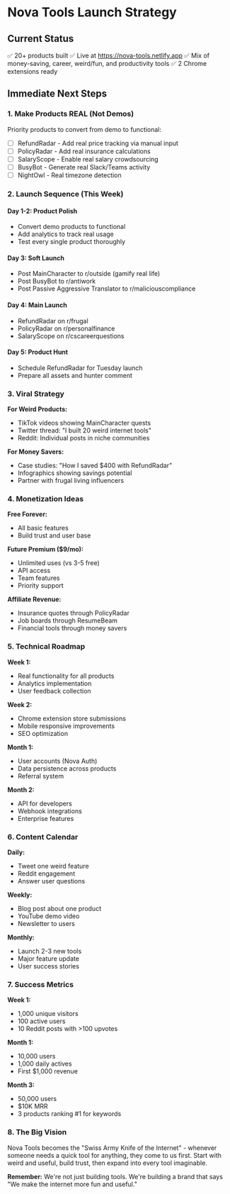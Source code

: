 # Nova Tools Launch Strategy

## Current Status
✅ 20+ products built
✅ Live at https://nova-tools.netlify.app
✅ Mix of money-saving, career, weird/fun, and productivity tools
✅ 2 Chrome extensions ready

## Immediate Next Steps

### 1. Make Products REAL (Not Demos)
Priority products to convert from demo to functional:
- [ ] RefundRadar - Add real price tracking via manual input
- [ ] PolicyRadar - Add real insurance calculations
- [ ] SalaryScope - Enable real salary crowdsourcing
- [ ] BusyBot - Generate real Slack/Teams activity
- [ ] NightOwl - Real timezone detection

### 2. Launch Sequence (This Week)

#### Day 1-2: Product Polish
- Convert demo products to functional
- Add analytics to track real usage
- Test every single product thoroughly

#### Day 3: Soft Launch
- Post MainCharacter to r/outside (gamify real life)
- Post BusyBot to r/antiwork 
- Post Passive Aggressive Translator to r/maliciouscompliance

#### Day 4: Main Launch
- RefundRadar on r/frugal
- PolicyRadar on r/personalfinance
- SalaryScope on r/cscareerquestions

#### Day 5: Product Hunt
- Schedule RefundRadar for Tuesday launch
- Prepare all assets and hunter comment

### 3. Viral Strategy

**For Weird Products:**
- TikTok videos showing MainCharacter quests
- Twitter thread: "I built 20 weird internet tools"
- Reddit: Individual posts in niche communities

**For Money Savers:**
- Case studies: "How I saved $400 with RefundRadar"
- Infographics showing savings potential
- Partner with frugal living influencers

### 4. Monetization Ideas

**Free Forever:**
- All basic features
- Build trust and user base

**Future Premium ($9/mo):**
- Unlimited uses (vs 3-5 free)
- API access
- Team features
- Priority support

**Affiliate Revenue:**
- Insurance quotes through PolicyRadar
- Job boards through ResumeBeam
- Financial tools through money savers

### 5. Technical Roadmap

**Week 1:**
- Real functionality for all products
- Analytics implementation
- User feedback collection

**Week 2:**
- Chrome extension store submissions
- Mobile responsive improvements
- SEO optimization

**Month 1:**
- User accounts (Nova Auth)
- Data persistence across products
- Referral system

**Month 2:**
- API for developers
- Webhook integrations
- Enterprise features

### 6. Content Calendar

**Daily:**
- Tweet one weird feature
- Reddit engagement
- Answer user questions

**Weekly:**
- Blog post about one product
- YouTube demo video
- Newsletter to users

**Monthly:**
- Launch 2-3 new tools
- Major feature update
- User success stories

### 7. Success Metrics

**Week 1:**
- 1,000 unique visitors
- 100 active users
- 10 Reddit posts with >100 upvotes

**Month 1:**
- 10,000 users
- 1,000 daily actives
- First $1,000 revenue

**Month 3:**
- 50,000 users
- $10K MRR
- 3 products ranking #1 for keywords

### 8. The Big Vision

Nova Tools becomes the "Swiss Army Knife of the Internet" - whenever someone needs a quick tool for anything, they come to us first. Start with weird and useful, build trust, then expand into every tool imaginable.

**Remember:** We're not just building tools. We're building a brand that says "We make the internet more fun and useful."